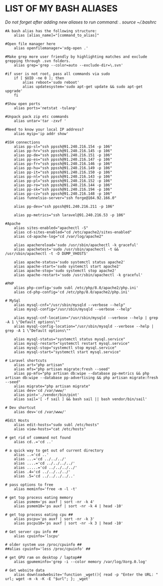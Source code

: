 # LIST OF MY BASH ALIASES
*Do not forget after adding new aliases to run command: . source ~/.bashrc*

    #A bash alias has the following structure:
        alias [alias_name]="[command_to_alias]"

    #Open file manager here
        alias openfilemanager='xdg-open .'

    #Make grep more user friendly by highlighting matches and exclude grepping through .svn folders.
        alias grep='grep --color=auto --exclude-dir=\.svn'

    #if user is not root, pass all commands via sudo
        if [ $UID -ne 0 ]; then
            alias reboot='sudo reboot'
            alias updatesystem='sudo apt-get update && sudo apt-get upgrade'
        fi

    #Show open ports
        alias ports='netstat -tulanp'

    #Unpack pack zip etc commands
        alias untar='tar -zxvf '

    #Need to know your local IP address?
        alias myip='ip addr show'

    #SSH connections
        alias pp-sl="ssh ppssh@91.240.216.154 -p 106"
        alias pp-hr="ssh ppssh@91.240.216.145 -p 106"
        alias pp-de="ssh ppssh@91.240.216.151 -p 106"
        alias pp-es="ssh ppssh@91.240.216.147 -p 106"
        alias pp-fr="ssh ppssh@91.240.216.146 -p 106"
        alias pp-hu="ssh ppssh@91.240.216.149 -p 106"
        alias pp-it="ssh ppssh@91.240.216.150 -p 106"
        alias pp-nl="ssh ppssh@91.240.216.143 -p 106"
        alias pp-pl="ssh ppssh@91.240.216.152 -p 106"
        alias pp-ro="ssh ppssh@91.240.216.144 -p 106"
        alias pp-sk="ssh ppssh@91.240.216.194 -p 106"
        alias pp-cz="ssh ppssh@91.240.216.148 -p 106"
        alias funnelsio-server="ssh forge@164.92.166.0"
        
        alias pp-dev="ssh ppssh@91.240.216.211 -p 106"
        
        alias pp-metrics="ssh laravel@91.240.216.53 -p 106"

    #Apache
        alias sites-enabled="apachectl -S"
        alias cd-sites-enabled="cd /etc/apache2/sites-enabled"
        alias cd-apache-log="cd /var/log/apache2"
    
        alias apachereload='sudo /usr/sbin/apachectl -k graceful'
        alias apachetest='sudo /usr/sbin/apachectl -t && /usr/sbin/apachectl -t -D DUMP_VHOSTS'
    
        alias apache-status='sudo systemctl status apache2'
        alias apache-start='sudo systemctl start apache2'
        alias apache-stop='sudo systemctl stop apache2'
        alias apache-restart='sudo /usr/sbin/apachectl -k graceful'

    #PHP
        alias php-config='sudo subl /etc/php/8.0/apache2/php.ini'
        alias cd-php-config='cd /etc/php/8.0/apache2/php.ini'

    # MySql
        alias mysql-cnf="/usr/sbin/mysqld --verbose --help"
        alias mysql-config="/usr/sbin/mysqld --verbose --help"

        alias mysql-cnf-location="/usr/sbin/mysqld --verbose --help | grep -A 1 \"Default options\""
        alias mysql-config-location="/usr/sbin/mysqld --verbose --help | grep -A 1 \"Default options\""

        alias mysql-status="systemctl status mysql.service"
        alias mysql-restart="systemctl restart mysql.service"
        alias mysql-stop="systemctl stop mysql.service"
        alias mysql-start="systemctl start mysql.service"

    # Laravel shortcuts
        alias art="php artisan"
        alias mfs="php artisan migrate:fresh --seed"
        alias pp-mfs="php artisan db:wipe --database pp-metrics && php artisan db:wipe --database pp-advertising && php artisan migrate:fresh --seed"
        alias migrate="php artisan migrate"
        alias dev='cd /var/www/'
        alias pint='./vendor/bin/pint'
        alias sail='[ -f sail ] && bash sail || bash vendor/bin/sail'

    # Dev shortcut
        alias dev='cd /var/www/'

    #Edit Hosts
        alias edit-hosts="sudo subl /etc/hosts"
        alias view-hosts="cat /etc/hosts"

    # get rid of command not found
        alias cd..='cd ..'

    # a quick way to get out of current directory
        alias ..='cd ..'
        alias ...='cd ../../../'
        alias ....='cd ../../../../'
        alias .....='cd ../../../../'
        alias .4='cd ../../../../'
        alias .5='cd ../../../../..'

    # pass options to free
        alias meminfo='free -m -l -t'

    # get top process eating memory
        alias psmem='ps auxf | sort -nr -k 4'
        alias psmem10='ps auxf | sort -nr -k 4 | head -10'

    # get top process eating cpu ##
        alias pscpu='ps auxf | sort -nr -k 3'
        alias pscpu10='ps auxf | sort -nr -k 3 | head -10'

    # Get server cpu info ##
        alias cpuinfo='lscpu'

    # older system use /proc/cpuinfo ##
    ##alias cpuinfo='less /proc/cpuinfo' ##

    # get GPU ram on desktop / laptop##
        alias gpumeminfo='grep -i --color memory /var/log/Xorg.0.log'

    # Get website data
        alias downloadwebsite='function _wget(){ read -p "Enter the URL: " url; wget -m -k -K -E "$url"; }; _wget'
